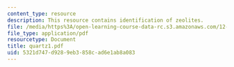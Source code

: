 ```yaml
---
content_type: resource
description: This resource contains identification of zeolites.
file: /media/https%3A/open-learning-course-data-rc.s3.amazonaws.com/12-109-petrology-fall-2005/5321d747d9289eb3858cad6e1ab8a083_quartz1.pdf
file_type: application/pdf
resourcetype: Document
title: quartz1.pdf
uid: 5321d747-d928-9eb3-858c-ad6e1ab8a083
---
```

